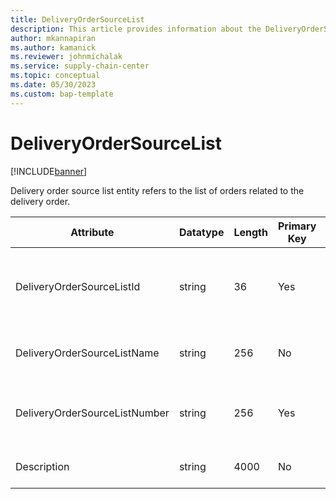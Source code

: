 ```yaml
---
title: DeliveryOrderSourceList
description: This article provides information about the DeliveryOrderSourceList entity.
author: mkannapiran
ms.author: kamanick
ms.reviewer: johnmichalak
ms.service: supply-chain-center
ms.topic: conceptual
ms.date: 05/30/2023
ms.custom: bap-template
---
```


# DeliveryOrderSourceList

[!INCLUDE[banner](../../includes/banner.md)]

Delivery order source list entity refers to the list of orders related to the delivery order.


|	Attribute	|	Datatype	|	Length	|	Primary Key	|	Description	|
|---------------|--------|------|----------|-----------|
|	DeliveryOrderSourceListId	|	string	|	36	|	Yes	|	Unique indentifier of the delivery order source list. 	|
|	DeliveryOrderSourceListName	|	string	|	256	|	No	|	Name of the delivery order source list.	|
|	DeliveryOrderSourceListNumber	|	string	|	256	|	Yes	|	Unique number of the delivery order source list.	|
|	Description	|	string	|	4000	|	No	|	Description of the source list.	|
